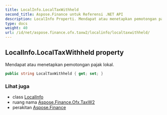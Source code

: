 ```yaml
---
title: LocalInfo.LocalTaxWithheld
second_title: Aspose.Finance untuk Referensi .NET API
description: LocalInfo Properti. Mendapat atau menetapkan pemotongan pajak lokal.
type: docs
weight: 40
url: /id/net/aspose.finance.ofx.taxw2/localinfo/localtaxwithheld/
---
```

## LocalInfo.LocalTaxWithheld property

Mendapat atau menetapkan pemotongan pajak lokal.

```csharp
public string LocalTaxWithheld { get; set; }
```

### Lihat juga

* class [LocalInfo](../)
* ruang nama [Aspose.Finance.Ofx.TaxW2](../../localinfo/)
* perakitan [Aspose.Finance](../../../)


